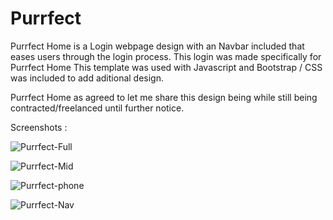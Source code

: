 # Purrfect
Purrfect Home is a Login webpage design with an Navbar included that eases users through the login process.
This login was made specifically for Purrfect Home
This template was used with Javascript and Bootstrap / CSS was included to add aditional design.


Purrfect Home as agreed to let me share this design being while still being contracted/freelanced until further notice.


Screenshots :

![Purrfect-Full](https://user-images.githubusercontent.com/68074115/144691719-aa0ab3c7-af68-4d5c-b11d-c42688d43b2e.png)


![Purrfect-Mid](https://user-images.githubusercontent.com/68074115/144691716-7816ce10-1850-48db-ae27-9593fa49138c.png)


![Purrfect-phone](https://user-images.githubusercontent.com/68074115/144691710-3f1e0d6c-8f19-4a5a-8cf8-71eb0d389fa6.png)

![Purrfect-Nav](https://user-images.githubusercontent.com/68074115/144691676-f0fb010e-8a21-4224-b531-0a5e464711b9.png)


